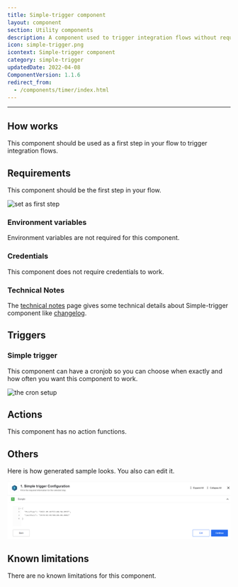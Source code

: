 ```yaml
---
title: Simple-trigger component
layout: component
section: Utility components
description: A component used to trigger integration flows without requesting data from any services.
icon: simple-trigger.png
icontext: Simple-trigger component
category: simple-trigger
updatedDate: 2022-04-08
ComponentVersion: 1.1.6
redirect_from:
  - /components/timer/index.html
---
```

---

## How works

This component should be used as a first step in your flow to trigger integration flows.

## Requirements

This component should be the first step in your flow.

![set as first step](img/1ststep.png)

### Environment variables

Environment variables are not required for this component.

### Credentials

This component does not require credentials to work.

### Technical Notes

The [technical notes](technical-notes) page gives some technical details about Simple-trigger component like [changelog](/components/simple-trigger/technical-notes#changelog).

## Triggers

### Simple trigger

This component can have a cronjob so you can choose when exactly and how often
you want this component to work.

![the cron setup](img/cron.png)

## Actions

This component has no action functions.

## Others

Here is how generated sample looks. You also can edit it.

![generated sample](img/simple-trigger-sample.png)

## Known limitations

There are no known limitations for this component.

